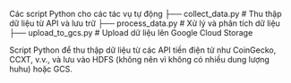 Các script Python cho các tác vụ tự động
├── collect_data.py               # Thu thập dữ liệu từ API và lưu trữ
├── process_data.py               # Xử lý và phân tích dữ liệu
├── upload_to_gcs.py              # Upload dữ liệu lên Google Cloud Storage

Script Python để thu thập dữ liệu từ các API tiền điện tử như CoinGecko, CCXT, v.v., và lưu vào HDFS (không nên vì không có nhiều dung lượng huhu) hoặc GCS.